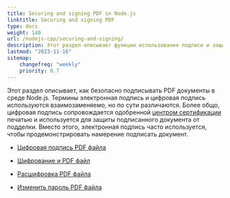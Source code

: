 ```yaml
---
title: Securing and signing PDF in Node.js
linktitle: Securing and signing PDF
type: docs
weight: 140
url: /nodejs-cpp/securing-and-signing/
description: Этот раздел описывает функции использования подписи и защиты вашего PDF документа в среде Node.js.
lastmod: "2023-11-16"
sitemap:
    changefreq: "weekly"
    priority: 0.7
---
```


Этот раздел описывает, как безопасно подписывать PDF документы в среде Node.js. Термины электронная подпись и цифровая подпись используются взаимозаменяемо, но по сути различаются. Более общо, цифровая подпись сопровождается одобренной [центром сертификации](https://en.wikipedia.org/wiki/Certificate_authority) печатью и используется для защиты подписанного документа от подделки. Вместо этого, электронная подпись часто используется, чтобы продемонстрировать намерение подписать документ.

- [Цифровая подпись PDF файла](/pdf/nodejs-cpp/sign-pdf/)
- [Шифрование и PDF файл](/pdf/nodejs-cpp/encrypt-pdf/)

- [Расшифровка PDF файла](/pdf/nodejs-cpp/decrypt-pdf/)
- [Изменить пароль PDF файла](/pdf/nodejs-cpp/change-password-pdf/)